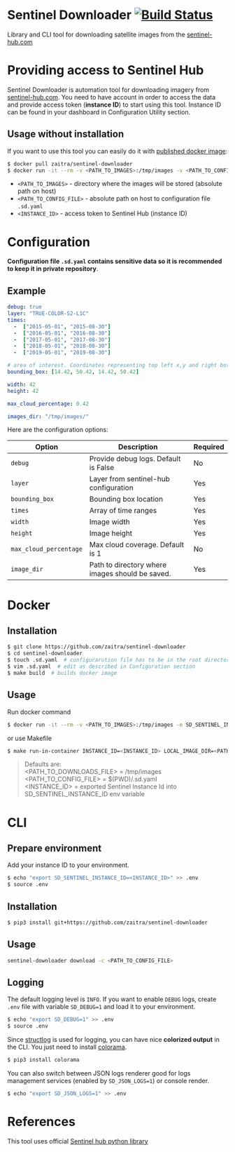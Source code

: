 # Sentinel Downloader [![Build Status](https://travis-ci.com/zaitra/sentinel-downloader.svg?branch=master)](https://travis-ci.com/zaitra/sentinel-downloader)
Library and CLI tool for downloading satellite images from the [sentinel-hub.com](https://sentinel-hub.com/)

# Providing access to Sentinel Hub

Sentinel Downloader is automation tool for downloading imagery from [sentinel-hub.com](https://sentinel-hub.com/).
You need to have account in order to access the data and provide access token (**instance ID**) to start using this tool.
Instance ID can be found in your dashboard in Configuration Utility section.

## Usage without installation

If you want to use this tool you can easily do it with [published docker image](https://hub.docker.com/r/zaitra/sentinel-downloader):

```bash
$ docker pull zaitra/sentinel-downloader
$ docker run -it --rm -v <PATH_TO_IMAGES>:/tmp/images -v <PATH_TO_CONFIG_FILE>:/.sd.yaml -e SD_SENTINEL_INSTANCE_ID=<INSTANCE_ID> zaitra/sentinel-downloader bash -c "sentinel-downloader download -c /.sd.yaml"
```
* `<PATH_TO_IMAGES>` - directory where the images will be stored (absolute path on host)
* `<PATH_TO_CONFIG_FILE>` - absolute path on host to configuration file `.sd.yaml`
* `<INSTANCE_ID>` - access token to Sentinel Hub (instance ID)

# Configuration

**Configuration file `.sd.yaml` contains sensitive data so it is recommended to keep it in private repository**.

## Example

```yaml
debug: true
layer: "TRUE-COLOR-S2-L1C"
times:
  -  ["2015-05-01", "2015-08-30"]
  -  ["2016-05-01", "2016-08-30"]
  -  ["2017-05-01", "2017-08-30"]
  -  ["2018-05-01", "2018-08-30"]
  -  ["2019-05-01", "2019-08-30"]

# area of interest. Coordinates representing top left x,y and right bottom x,y
bounding_box: [14.42, 50.42, 14.42, 50.42]

width: 42
height: 42

max_cloud_percentage: 0.42

images_dir: "/tmp/images/"
```

Here are the configuration options:

| Option                       | Description       | Required      |
|------------------------------|-------------------|---------------|
| `debug`            | Provide debug logs. Default is False | No |
| `layer`               | Layer from sentinel-hub configuration | Yes |
| `bounding_box`            | Bounding box location | Yes |
| `times` | Array of time ranges | Yes |
| `width`              | Image width | Yes |
| `height`       | Image height | Yes |
| `max_cloud_percentage`           | Max cloud coverage. Default is 1 | No |
| `image_dir`                  | Path to directory where images should be saved. | Yes |

# Docker

## Installation

```bash
$ git clone https://github.com/zaitra/sentinel-downloader
$ cd sentinel-downloader
$ touch .sd.yaml  # configurarution file has to be in the root directory of this project
$ vim .sd.yaml  # edit as described in Configuration section
$ make build  # builds docker image
```

## Usage

Run docker command
```bash
$ docker run -it --rm -v <PATH_TO_IMAGES>:/tmp/images -e SD_SENTINEL_INSTANCE_ID=<INSTANCE_ID> zaitra/sentinel-downloader:dev bash -c "sentinel-downloader download -c /src/.sd.yaml"
```
or use Makefile
```bash
$ make run-in-container INSTANCE_ID=<INSTANCE_ID> LOCAL_IMAGE_DIR=<PATH_TO_DOWNLOADS_FILE> CONFIG_FILE=<PATH_TO_CONFIG_FILE>
```
>Defaults are:  
<PATH_TO_DOWNLOADS_FILE> = /tmp/images  
<PATH_TO_CONFIG_FILE> = $(PWD)/.sd.yaml  
<INSTANCE_ID> = exported Sentinel Instance Id into SD_SENTINEL_INSTANCE_ID env variable  

# CLI

## Prepare environment

Add your instance ID to your environment.
```bash
$ echo "export SD_SENTINEL_INSTANCE_ID=<INSTANCE_ID>" >> .env
$ source .env
```

## Installation

```bash
$ pip3 install git+https://github.com/zaitra/sentinel-downloader
```

## Usage

```bash
sentinel-downloader download -c <PATH_TO_CONFIG_FILE>
```

## Logging
The default logging level is `INFO`. If you want to enable `DEBUG` logs,
create `.env` file with variable `SD_DEBUG=1` and load it to your environment.
```bash
$ echo "export SD_DEBUG=1" >> .env
$ source .env
```
Since [structlog](http://www.structlog.org/en/stable/) is used for logging,
you can have nice **colorized output** in the CLI. You just need to install [colorama](https://github.com/tartley/colorama).
```bash
$ pip3 install colorama
```
You can also switch between JSON logs renderer good for logs management services (enabled by `SD_JSON_LOGS=1`) or console render.
```bash
$ echo "export SD_JSON_LOGS=1" >> .env
```

# References

This tool uses official [Sentinel hub python library](https://github.com/sentinel-hub/sentinelhub-py)
